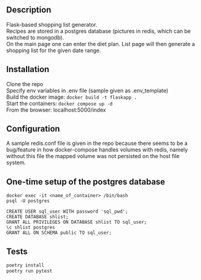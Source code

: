## Description
Flask-based shopping list generator.  
Recipes are stored in a postgres database (pictures in redis, which can
be switched to mongodb).  
On the main page one can enter the diet plan. List page will then generate
a shopping list for the given date range.  

## Installation
Clone the repo  
Specify env variables in .env file (sample given as .env_template)  
Build the docker image: ```docker build -t flaskapp .```  
Start the containers: ```docker compose up -d```  
From the browser: localhost:5000/index  

## Configuration
A sample redis.conf file is given in the repo because there seems to be a 
bug/feature in how docker-compose handles volumes with redis, namely without 
this file the mapped volume was not persisted on the host file system.

## One-time setup of the postgres database
```docker exec -it <name_of_container> /bin/bash```  
```psql -U postgres```  
```psql
CREATE USER sql_user WITH password 'sql_pwd';
CREATE DATABASE shlist;
GRANT ALL PRIVILEGES ON DATABASE shlist TO sql_user;
\c shlist postgres
GRANT ALL ON SCHEMA public TO sql_user;
```

## Tests
```bash
poetry install
poetry run pytest
```
